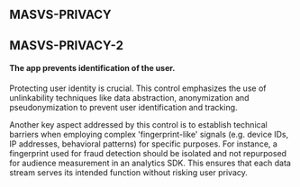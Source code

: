 ##  MASVS-PRIVACY

## MASVS-PRIVACY-2

#### The app prevents identification of the user.
Protecting user identity is crucial. This control emphasizes the use of unlinkability techniques like data abstraction, anonymization and pseudonymization to prevent user identification and tracking.

Another key aspect addressed by this control is to establish technical barriers when employing complex 'fingerprint-like' signals (e.g. device IDs, IP addresses, behavioral patterns) for specific purposes. For instance, a fingerprint used for fraud detection should be isolated and not repurposed for audience measurement in an analytics SDK. This ensures that each data stream serves its intended function without risking user privacy.